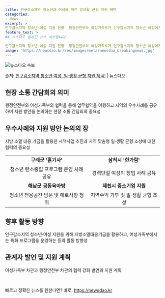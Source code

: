 ```yaml
---
title: 인구감소지역 청소년과 여성을 위한 일생활 균형 지원 혜택
categories:
- News
excerpt: >
인구감소지역 청소년·여성 지원 현황  행정안전부와 여성가족부가 인구감소지역 청소년·여성에게 지역 맞춤형 일·…
feature_text: >
## 뉴스다오 실시간 뉴스 속보입니다.

인구감소지역 청소년·여성 지원 현황  행정안전부와 여성가족부가 인구감소지역 청소년·여성에게 지역 맞춤형 일·…
image: 'https://newsdao.kr/res/images/meta/newsdao_breakingnews.jpg'
---
```


![뉴스다오 속보](https://newsdao.kr/res/images/meta/newsdao_breakingnews.jpg)

<p>출처: <a href="https://newsdao.kr/4641" rel="dofollow">인구감소지역 청소년·여성, 일·생활 균형 지원 혜택!</a> | 뉴스다오</p>

<h2 data-ke-size="size26">현장 소통 간담회의 의미</h2>
<p data-ke-size="size16">행정안전부와 여성가족부의 협력을 통해 업무협약을 이행하고 지역의 우수사례를 공유하며 지원 방안을 논의하는 현장 소통 간담회의 중요성</p>

<h2 data-ke-size="size26">우수사례와 지원 방안 논의의 장</h2>
<p data-ke-size="size16">지방 소멸 대응 기금을 활용한 시책사업 추진과 지역 맞춤형 일·생활 균형 조성에 대한 협력의 중요성</p>

<table>
  <tr>
    <td style="text-align: center; height: 17px;"><b>구례군 '흙기사'</b></td>
    <td style="text-align: center; height: 17px;"><b>삼척시 '한가람'</b></td>
  </tr>
  <tr>
    <td style="text-align: center; height: 17px;">청소년 탄소중립 프로그램 운영 사례 공유</td>
    <td style="text-align: center; height: 17px;">경력단절 여성의 창업 사례 공유</td>
  </tr>
  <tr>
    <td style="text-align: center; height: 17px;"><b>해남군 공동육아방</b></td>
    <td style="text-align: center; height: 17px;"><b>제천시 중소기업 지원</b></td>
  </tr>
  <tr>
    <td style="text-align: center; height: 17px;">청소년 전용공간 방문 및 애로사항 청취</td>
    <td style="text-align: center; height: 17px;">지역수익 기부 및 일·생활 균형 조성</td>
  </tr>
</table>

<h2 data-ke-size="size26">향후 활동 방향</h2>
<p data-ke-size="size16">인구감소지역 청소년·여성 지원을 위해 지방소멸대응기금을 활용하고, 여성가족부에서는 특화 프로그램을 운영하는 등의 활동 방향성</p>

<h2 data-ke-size="size26">관계자 발언 및 지원 계획</h2>
<p data-ke-size="size16">여성가족부 차관과 행정안전부 차관의 협력 강화 발언과 지원 계획</p>

<p data-ke-size="size16">&nbsp;</p> 

빠르고 정확한 뉴스를 원한다면? 바로, <a href="https://newsdao.kr" rel="dofollow">https://newsdao.kr</a>


    

